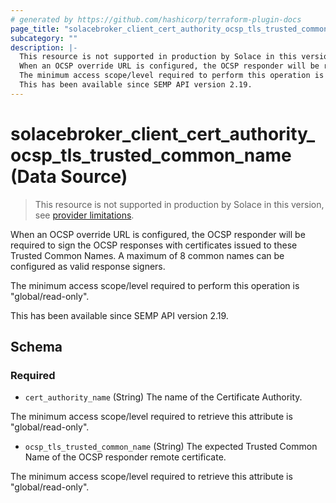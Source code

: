 ```yaml
---
# generated by https://github.com/hashicorp/terraform-plugin-docs
page_title: "solacebroker_client_cert_authority_ocsp_tls_trusted_common_name Data Source - solacebroker"
subcategory: ""
description: |-
  This resource is not supported in production by Solace in this version, see provider limitations.
  When an OCSP override URL is configured, the OCSP responder will be required to sign the OCSP responses with certificates issued to these Trusted Common Names. A maximum of 8 common names can be configured as valid response signers.
  The minimum access scope/level required to perform this operation is "global/read-only".
  This has been available since SEMP API version 2.19.
---
```


# solacebroker_client_cert_authority_ocsp_tls_trusted_common_name (Data Source)

> This resource is not supported in production by Solace in this version, see [provider limitations](https://registry.terraform.io/providers/SolaceProducts/solacebroker/latest/docs#limitations).

When an OCSP override URL is configured, the OCSP responder will be required to sign the OCSP responses with certificates issued to these Trusted Common Names. A maximum of 8 common names can be configured as valid response signers.



The minimum access scope/level required to perform this operation is "global/read-only".

This has been available since SEMP API version 2.19.



<!-- schema generated by tfplugindocs -->
## Schema

### Required

- `cert_authority_name` (String) The name of the Certificate Authority.

The minimum access scope/level required to retrieve this attribute is "global/read-only".
- `ocsp_tls_trusted_common_name` (String) The expected Trusted Common Name of the OCSP responder remote certificate.

The minimum access scope/level required to retrieve this attribute is "global/read-only".
